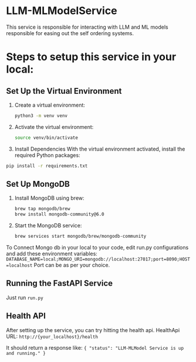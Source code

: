 # LLM-MLModelService

This service is responsible for interacting with LLM and ML models responsible for easing out the self ordering systems.

# Steps to setup this service in your local:
## Set Up the Virtual Environment

1. Create a virtual environment:

   ```bash
   python3 -m venv venv
   ```

2. Activate the virtual environment:

   ```bash
   source venv/bin/activate
   ```

3.  Install Dependencies With the virtual environment activated, install the required Python packages:

   ```bash
   pip install -r requirements.txt
   ```

## Set Up MongoDB

1. Install MongoDB using brew:

   ```bash
   brew tap mongodb/brew
   brew install mongodb-community@6.0
   ```

2. Start the MongoDB service:

   ```bash
   brew services start mongodb/brew/mongodb-community
   ```

To Connect Mongo db in your local to your code, edit run.py configurations and add these environment variables:
   `DATABASE_NAME=local;MONGO_URI=mongodb://localhost:27017;port=8090;HOST=localhost`
Port can be as per your choice.

## Running the FastAPI Service
Just run `run.py`

## Health API
After setting up the service, you can try hitting the health api. HealthApi URL: `http://{your_localhost}/health`

It should return a response like: `{
    "status": "LLM-MLModel Service is up and running."
}`

